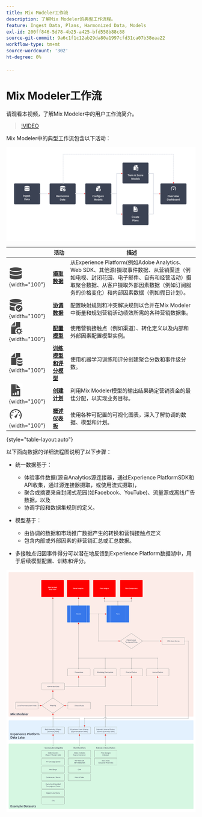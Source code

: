 ```yaml
---
title: Mix Modeler工作流
description: 了解Mix Modeler的典型工作流程。
feature: Ingest Data, Plans, Harmonized Data, Models
exl-id: 200ff846-5d78-4b25-a425-bfd558b88c88
source-git-commit: 9a6c1f1c12ab29da80a1997cfd31ca07b38eaa22
workflow-type: tm+mt
source-wordcount: '302'
ht-degree: 0%

---
```


# Mix Modeler工作流

请观看本视频，了解Mix Modeler中的用户工作流简介。

>[!VIDEO](https://video.tv.adobe.com/v/3424854/?learn=on)


Mix Modeler中的典型工作流包含以下活动：

![替换文本](/help/assets/ApplicationWorkflow.svg)

|  | 活动 | 描述 |
|---|---|---|
| ![数据](/help/assets/icons/Data.svg){width="100"} | [**摄取数据**](../ingest-data/overview.md) | 从Experience Platform(例如Adobe Analytics、Web SDK、其他源)摄取事件数据、从营销渠道（例如电视、封闭花园、电子邮件、自有和经营活动）摄取聚合数据、从客户摄取外部因素数据（例如订阅服务的价格变化）和内部因素数据（例如假日计划）。 |
| ![数据检查](/help/assets/icons/DataCheck.svg){width="100"} | [**协调数据**](../harmonize-data/overview.md) | 配置映射规则和冲突解决规则以合并在Mix Modeler中衡量和规划营销活动绩效所需的各种营销数据集。 |
| ![文件配置](/help/assets/icons/FileGear.svg){width="100"} | [**配置模型**](../models/create.md) | 使用营销接触点（例如渠道）、转化定义以及内部和外部因素配置模型实例。 |
| ![文件数据](/help/assets/icons/FileData.svg){width="100"} | [**训练模型和评分模型**](../models/overview.md) | 使用机器学习训练和评分创建聚合分数和事件级分数。 |
| ![文件图表](/help/assets/icons/FileChart.svg){width="100"} | [**创建计划**](../plans/overview.md) | 利用Mix Modeler模型的输出结果确定营销资金的最佳分配，以实现业务目标。 |
| ![仪表板](/help/assets/icons/Dashboard.svg){width="100"} | [**概述仪表板**](../dashboard/overview.md) | 使用各种可配置的可视化图表，深入了解协调的数据、模型和计划。 |

{style="table-layout:auto"}

以下面向数据的详细流程图说明了以下步骤：

* 统一数据基于：

   * 体验事件数据(源自Analytics源连接器，通过Experience PlatformSDK和API收集，通过源连接器摄取，或使用流式摄取)，
   * 聚合或摘要来自封闭式花园(如Facebook、YouTube)、流量源或离线广告数据，以及
   * 协调字段和数据集规则的定义。

* 模型基于：

   * 由协调的数据和市场推广数据产生的转换和营销接触点定义
   * 包含内部或外部因素的非营销汇总或汇总数据。

* 多接触点归因事件得分可以潜在地反馈到Experience Platform数据湖中，用于后续模型配置、训练和评分。

![综合工作流](/help/assets/comprehensive-workflow.svg)
